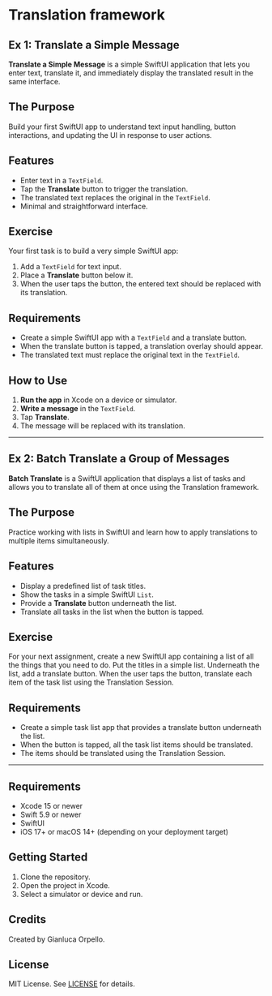 # Translation framework

## Ex 1: Translate a Simple Message

**Translate a Simple Message** is a simple SwiftUI application that lets you enter text, translate it, and immediately display the translated result in the same interface.  

## The Purpose

Build your first SwiftUI app to understand text input handling, button interactions, and updating the UI in response to user actions.  

## Features

- Enter text in a `TextField`.  
- Tap the **Translate** button to trigger the translation.  
- The translated text replaces the original in the `TextField`.  
- Minimal and straightforward interface.  

## Exercise

Your first task is to build a very simple SwiftUI app:  

1. Add a `TextField` for text input.  
2. Place a **Translate** button below it.  
3. When the user taps the button, the entered text should be replaced with its translation.  

## Requirements

- Create a simple SwiftUI app with a `TextField` and a translate button.  
- When the translate button is tapped, a translation overlay should appear.  
- The translated text must replace the original text in the `TextField`.  

## How to Use

1. **Run the app** in Xcode on a device or simulator.  
2. **Write a message** in the `TextField`.  
3. Tap **Translate**.  
4. The message will be replaced with its translation.  

---

## Ex 2: Batch Translate a Group of Messages

**Batch Translate** is a SwiftUI application that displays a list of tasks and allows you to translate all of them at once using the Translation framework.  

## The Purpose

Practice working with lists in SwiftUI and learn how to apply translations to multiple items simultaneously.  

## Features

- Display a predefined list of task titles.  
- Show the tasks in a simple SwiftUI `List`.  
- Provide a **Translate** button underneath the list.  
- Translate all tasks in the list when the button is tapped.  

## Exercise

For your next assignment, create a new SwiftUI app containing a list of all the things that you need to do. Put the titles in a simple list. Underneath the list, add a translate button. When the user taps the button, translate each item of the task list using the Translation Session.  

## Requirements

- Create a simple task list app that provides a translate button underneath the list.  
- When the button is tapped, all the task list items should be translated.  
- The items should be translated using the Translation Session.  

---

## Requirements

- Xcode 15 or newer  
- Swift 5.9 or newer  
- SwiftUI  
- iOS 17+ or macOS 14+ (depending on your deployment target)  

## Getting Started

1. Clone the repository.  
2. Open the project in Xcode.  
3. Select a simulator or device and run.  

## Credits

Created by Gianluca Orpello.  

## License

MIT License. See [LICENSE](LICENSE) for details.  

